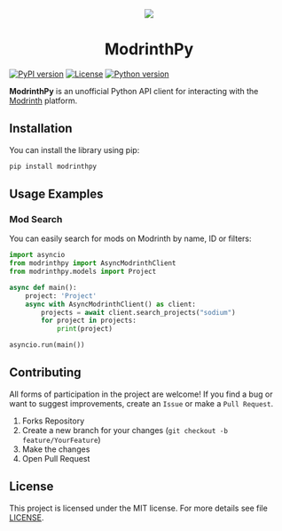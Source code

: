 <div align="center">
    <image src="https://github.com/user-attachments/assets/c037660a-c363-4794-b805-dfbf7b55f3e3"></image>
    <h1>ModrinthPy</h1>
</div>

[![PyPI version](https://img.shields.io/pypi/v/modrinthpy)](https://pypi.org/project/modrinthpy/)
[![License](https://img.shields.io/github/license/mrf0rtuna4/modrinthpy)](https://github.com/mrf0rtuna4/modrinthpy/blob/main/LICENSE)
[![Python version](https://img.shields.io/pypi/pyversions/modrinthpy)](https://pypi.org/project/modrinthpy/)

**ModrinthPy** is an unofficial Python API client for interacting with the [Modrinth](https://modrinth.com/) platform.

## Installation 

You can install the library using pip:
```bash
pip install modrinthpy
```

## Usage Examples 

### Mod Search 

You can easily search for mods on Modrinth by name, ID or filters:

```python
import asyncio
from modrinthpy import AsyncModrinthClient
from modrinthpy.models import Project

async def main():
    project: 'Project'
    async with AsyncModrinthClient() as client:
        projects = await client.search_projects("sodium")
        for project in projects:
            print(project)

asyncio.run(main())
```

<!--### Getting information about fashion--

You can also get information about a particular mod by knowing its ID:

```python
mod = client.get_mod("AANobbMI")
print(mod.title)
print(mod.description)
print(mod.downloads)
```

### Downloading a mod file 

You can find available downloads and download them:

```python
mod = client.get_mod("AANobbMI")
for version in mod.versions:
    print(version.filename)
    
    client.download_file(version, path="./downloads/")
```-->

<!--### Features - Search for mods by name, filters and categories. - Get detailed information about mods. - Download mods and mod versions. - Support for various parameters and filters for more accurate search.

## Документация

[Coming soon..]
<!--Full documentation and examples of use are available at [GitHub Pages](https://github.com/mrf0rtuna4/modrinthpy/wiki).-->

## Contributing

All forms of participation in the project are welcome! If you find a bug or want to suggest improvements, create an `Issue` or make a `Pull Request`.

1. Forks Repository
2. Create a new branch for your changes (`git checkout -b feature/YourFeature`)
3. Make the changes
4. Open Pull Request

## License

This project is licensed under the MIT license. For more details see file [LICENSE](https://github.com/mrf0rtuna4/modrinthpy/blob/main/LICENSE).
